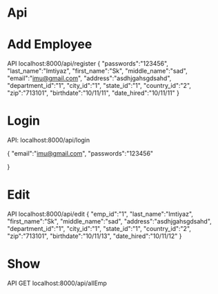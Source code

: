 # Api
# Add Employee
API localhost:8000/api/register
{
    "passwords":"123456",
    "last_name":"Imtiyaz",
    "first_name":"Sk",
    "middle_name":"sad",
    "email":"imu@gmail.com",
    "address":"asdhjgahsgdsahd",
     "department_id":"1",
     "city_id":"1",
     "state_id":"1",
     "country_id":"2",
     "zip":"713101",
     "birthdate":"10/11/11",
     "date_hired":"10/11/11"
}

# Login

API: localhost:8000/api/login

{
    "email":"imu@gmail.com",
    "passwords":"123456"

}

# Edit
API localhost:8000/api/edit
{
    "emp_id":"1",
    "last_name":"Imtiyaz",
    "first_name":"Sk",
    "middle_name":"sad", 
    "address":"asdhjgahsgdsahd",
     "department_id":"1",
     "city_id":"1",
     "state_id":"1",
     "country_id":"2",
     "zip":"713101",
     "birthdate":"10/11/13",
     "date_hired":"10/11/12"
}

# Show
API GET localhost:8000/api/allEmp

